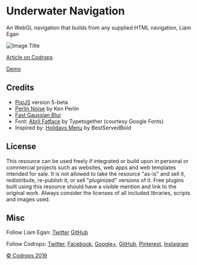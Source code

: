 # Underwater Navigation

An WebGL navigation that builds from any supplied HTML navigation, Liam Egan

![Image Title](link)

[Article on Codrops](https://tympanus.net/codrops/?p=)

[Demo](http://tympanus.net/Development/.../)

## Credits

- [PixiJS](http://www.pixijs.com/) version 5-beta
- [Perlin Noise](https://mrl.nyu.edu/~perlin/paper445.pdf) by Ken Perlin
- [Fast Gaussian Blur](https://github.com/Jam3/glsl-fast-gaussian-blur)
- Font: [Abril Fatface](https://fonts.google.com/specimen/Abril+Fatface?selection.family=Abril+Fatface) by Typetogether (courtesy Google Fonts)
- Inspired by: [Holidays Menu](https://dribbble.com/shots/5734493-Holidays-Menu) by BestServedBold

## License
This resource can be used freely if integrated or build upon in personal or commercial projects such as websites, web apps and web templates intended for sale. It is not allowed to take the resource "as-is" and sell it, redistribute, re-publish it, or sell "pluginized" versions of it. Free plugins built using this resource should have a visible mention and link to the original work. Always consider the licenses of all included libraries, scripts and images used.

## Misc

Follow Liam Egan: [Twitter](https://twitter.com/liamegan) [GitHub](https://github.com/liamegan) 

Follow Codrops: [Twitter](http://www.twitter.com/codrops), [Facebook](http://www.facebook.com/codrops), [Google+](https://plus.google.com/101095823814290637419), [GitHub](https://github.com/codrops), [Pinterest](http://www.pinterest.com/codrops/), [Instagram](https://www.instagram.com/codropsss/)


[© Codrops 2019](http://www.codrops.com)